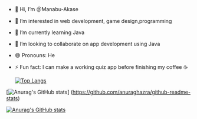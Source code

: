 
- 👋 Hi, I’m ＠Manabu-Akase
- 👀 I’m interested in web development, game design,programming
- 🌱 I’m currently learning Java
- 💞️ I’m looking to collaborate on app development using Java
- 😄 Pronouns: He
- ⚡ Fun fact:  I can make a working quiz app before finishing my coffee ☕

  [![Top Langs](https://github-readme-stats.vercel.app/api/top-langs/?username=Manabu-Akase&theme=onedark
)](https://github.com/anuraghazra/github-readme-stats)

[![Anurag's GitHub stats](https://github-readme-stats.vercel.app/api?username=Manabu-Akase&theme=onedark)]
(https://github.com/anuraghazra/github-readme-stats)

[![Anurag's GitHub stats](https://github-readme-stats.vercel.app/api?username=Manabu-Akase&theme=onedark&show_icons=true)](https://github.com/anuraghazra/github-readme-stats)


<!---
Manabu-Akase/Manabu-Akase is a ✨ special ✨ repository because its `README.md` (this file) appears on your GitHub profile.
You can click the Preview link to take a look at your changes.
--->
